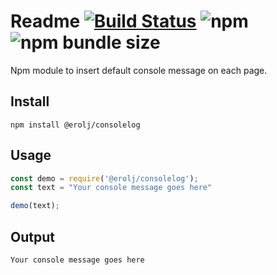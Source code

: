 # Readme [![Build Status](https://travis-ci.com/erolj/consolelog.svg?branch=master)](https://travis-ci.com/erolj/consolelog) ![npm](https://img.shields.io/npm/v/@erolj/consolelog) ![npm bundle size](https://img.shields.io/bundlephobia/min/@erolj/consolelog)

Npm module to insert default console message on each page.

## Install

```node
npm install @erolj/consolelog
```

## Usage

```js
const demo = require('@erolj/consolelog');
const text = "Your console message goes here"

demo(text);
```

## Output

```bash
Your console message goes here
```
